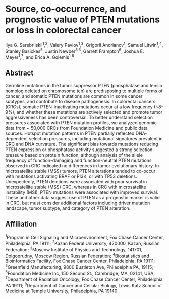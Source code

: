 # Source, co-occurrence, and prognostic value of PTEN mutations or loss in colorectal cancer
Ilya G. Serebriiskii<sup>1</sup>,<sup>2</sup>, Valery Pavlov<sup>1</sup>,<sup>3</sup>, Grigorii Andrianov<sup>1</sup>, Samuel Litwin<sup>1</sup>,<sup>4</sup>, Stanley Basickes<sup>5</sup>, Justin Newber<sup>5,6</sup>, Garrett Frampton<sup>6</sup>, Joshua E. Meyer<sup>1</sup>,<sup>7</sup>, and Erica A. Golemis<sup>1</sup>,<sup>8</sup>

## Abstract
Germline mutations in the tumor suppressor PTEN (phosphatase and tensin homolog deleted on chromosome ten) are predisposing to multiple forms of cancer, and somatic PTEN mutations are common in some cancer subtypes, and contribute to disease pathogenesis. In colorectal cancers (CRCs), somatic PTEN-inactivating mutations occur at a low frequency (~8-9%), and whether these mutations are actively selected and promote tumor aggressiveness has been controversial. To better understand selection pressures associated with PTEN mutation profiles, we analyzed genomic data from ~ 50,000 CRCs from Foundation Medicine and public data sources. Hotspot mutation patterns in PTEN partially reflected DNA-dependent selection pressures, including mutational signatures prevalent in CRC and DNA curvature. The significant bias towards mutations reducing PTEN expression or phosphatase activity suggested a strong selection pressure based on protein function, although analysis of the allele frequency of function-damaging and function-neutral PTEN mutations observed in CRC indicated no differences in tumor evolutionary history. In microsatellite stable (MSS) tumors, PTEN alterations tended to co-occur with mutations activating BRAF or PI3K, or with TP53 deletions. Unexpectedly, PTEN deletions were associated with poor survival in microsatellite stable (MSS) CRC, whereas in CRC with microsatellite instability (MSI), PTEN mutations were associated with improved survival. These and other data suggest use of PTEN as a prognostic marker is valid in CRC, but must consider additional factors including driver mutation landscape, tumor subtype, and category of PTEN alteration.

## Affiliation
<sup>1</sup>Program in Cell Signaling and Microenvironment, Fox Chase Cancer Center, Philadelphia, PA 19111; <sup>2</sup>Kazan Federal University, 420000, Kazan, Russian Federation; <sup>3</sup>Moscow Institute of Physics and Technology, 141701, Dolgoprudny, Moscow Region, Russian Federation; <sup>4</sup>Biostatistics and Bioinformatics Facility, Fox Chase Cancer Center, Philadelphia, PA 19111; <sup>5</sup>Greenfield Manufacturing, 9800 Bustleton Ave, Philadelphia PA, 19115; <sup>6</sup>Foundation Medicine Inc, 150 Second St., Cambridge, MA, 02141, USA; <sup>7</sup>Department of Radiation Oncology, Fox Chase Cancer Center, Philadelphia, PA 19111; <sup>8</sup>Department of Cancer and Cellular Biology, Lewis Katz School of Medicine at Temple University, Philadelphia, PA 19140
